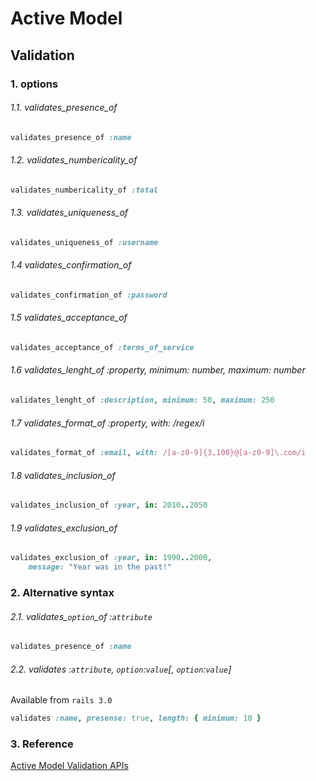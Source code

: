 # Active Model
## Validation
### 1. options

###### 1.1. validates_presence_of

``` ruby
validates_presence_of :name 
```

###### 1.2. validates_numbericality_of

``` ruby
validates_numbericality_of :total
```

###### 1.3. validates_uniqueness_of

``` ruby
validates_uniqueness_of :username
```

###### 1.4 validates_confirmation_of

``` ruby
validates_confirmation_of :password
```

###### 1.5 validates_acceptance_of

``` ruby
validates_acceptance_of :terms_of_service
```

###### 1.6 validates_lenght_of :property, minimum: number, maximum: number

``` ruby
validates_lenght_of :description, minimum: 50, maximum: 250
```

###### 1.7 validates_format_of :property, with: /regex/i

``` ruby
validates_format_of :email, with: /[a-z0-9]{3,100}@[a-z0-9]\.com/i
```

###### 1.8 validates_inclusion_of

``` ruby
validates_inclusion_of :year, in: 2010..2050
```

###### 1.9 validates_exclusion_of

``` ruby
validates_exclusion_of :year, in: 1990..2000,
    message: "Year was in the past!"
```

### 2. Alternative syntax

###### 2.1. validates_`option`_of :`attribute`

``` ruby
validates_presence_of :name
```

###### 2.2. validates :`attribute`, `option`:`value`[, `option`:`value`]

Available from `rails 3.0`

``` ruby
validates :name, presense: true, length: { minimum: 10 }
```

### 3. Reference

[Active Model Validation APIs](http://apidock.com/rails/v3.0.0/ActiveModel/Validations/ClassMethods/validates)
